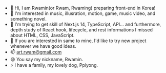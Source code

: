 - 👋
  Hi, I am Rwamin(or Rwam, Rwaming) preparing front-end in Korea!
- 👀
  I'm interested in music, illusration, motion, game, music video, and something novel.
- 🌱
  I'm trying to get skill of Next.js 14, TypeScript, API... and furthermore, depth study of React hook, lifecycle, and rest informations I missed about HTML, CSS, JavaScript.
- 💞️
  If you are interested in same to mine, I'd like to try new project whenever we have good ideas.
- 📫
  art.rwam@gmail.com
- 😄
  You say my nickname, Rwamin.
- ⚡
  I have a family, my lovely dog, Ppiyong.
